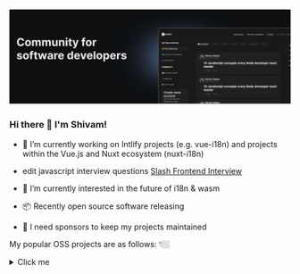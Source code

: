 ![](https://github.com/codewithshivamk/codewithshivamk/blob/main/Group%20267.png?raw=true)
### Hi there 👋 I'm Shivam!  
  

- 🏃 I’m currently working on Intlify projects (e.g. vue-i18n) and projects within the Vue.js and Nuxt ecosystem (nuxt-i18n)
  
- edit javascript interview questions [Slash Frontend Interview](https://www.somewebsite.com "somewebsite's Homepage")

- 🌱 I’m currently interested in the future of i18n & wasm  
  

- 📦 Recently open source software releasing
  
- 💖 I need sponsors to keep my projects maintained
  

My popular OSS projects are as follows: 👇🏼  

<details>
  <summary>Click me</summary>
  
  ### Heading
  1. Foo
  2. Bar
     * Baz
     * Qux

  ### Some Javascript
  ```js
  function logSomething(something) {
    console.log('Something', something);
  }
  ```
</details>
  
